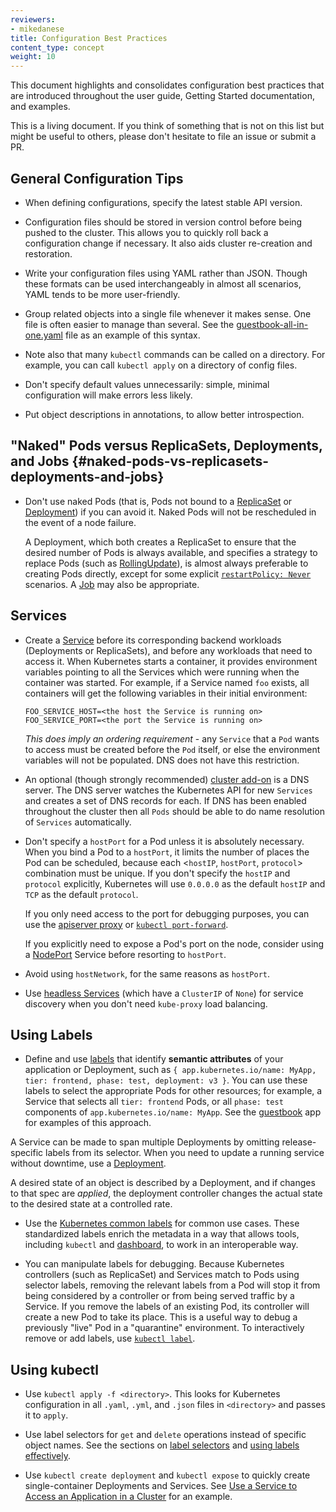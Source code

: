 ```yaml
---
reviewers:
- mikedanese
title: Configuration Best Practices
content_type: concept
weight: 10
---
```


<!-- overview -->
This document highlights and consolidates configuration best practices that are introduced
throughout the user guide, Getting Started documentation, and examples.

This is a living document. If you think of something that is not on this list but might be useful
to others, please don't hesitate to file an issue or submit a PR.

<!-- body -->
## General Configuration Tips

- When defining configurations, specify the latest stable API version.

- Configuration files should be stored in version control before being pushed to the cluster. This
  allows you to quickly roll back a configuration change if necessary. It also aids cluster
  re-creation and restoration.

- Write your configuration files using YAML rather than JSON. Though these formats can be used
  interchangeably in almost all scenarios, YAML tends to be more user-friendly.

- Group related objects into a single file whenever it makes sense. One file is often easier to
  manage than several. See the
  [guestbook-all-in-one.yaml](https://github.com/kubernetes/examples/tree/master/guestbook/all-in-one/guestbook-all-in-one.yaml)
  file as an example of this syntax.

- Note also that many `kubectl` commands can be called on a directory. For example, you can call
  `kubectl apply` on a directory of config files.

- Don't specify default values unnecessarily: simple, minimal configuration will make errors less likely.

- Put object descriptions in annotations, to allow better introspection.

## "Naked" Pods versus ReplicaSets, Deployments, and Jobs {#naked-pods-vs-replicasets-deployments-and-jobs}

- Don't use naked Pods (that is, Pods not bound to a [ReplicaSet](/docs/kubernetes/en/concepts/workloads/controllers/replicaset/) or
  [Deployment](/docs/kubernetes/en/concepts/workloads/controllers/deployment/)) if you can avoid it. Naked Pods
  will not be rescheduled in the event of a node failure.

  A Deployment, which both creates a ReplicaSet to ensure that the desired number of Pods is
  always available, and specifies a strategy to replace Pods (such as
  [RollingUpdate](/docs/kubernetes/en/concepts/workloads/controllers/deployment/#rolling-update-deployment)), is
  almost always preferable to creating Pods directly, except for some explicit
  [`restartPolicy: Never`](/docs/kubernetes/en/concepts/workloads/pods/pod-lifecycle/#restart-policy) scenarios.
  A [Job](/docs/kubernetes/en/concepts/workloads/controllers/job/) may also be appropriate.

## Services

- Create a [Service](/docs/kubernetes/en/concepts/services-networking/service/) before its corresponding backend
  workloads (Deployments or ReplicaSets), and before any workloads that need to access it.
  When Kubernetes starts a container, it provides environment variables pointing to all the Services
  which were running when the container was started. For example, if a Service named `foo` exists,
  all containers will get the following variables in their initial environment:

  ```shell
  FOO_SERVICE_HOST=<the host the Service is running on>
  FOO_SERVICE_PORT=<the port the Service is running on>
  ```

  *This does imply an ordering requirement* - any `Service` that a `Pod` wants to access must be
  created before the `Pod` itself, or else the environment variables will not be populated.
  DNS does not have this restriction.

- An optional (though strongly recommended) [cluster add-on](/docs/kubernetes/en/concepts/cluster-administration/addons/)
  is a DNS server. The DNS server watches the Kubernetes API for new `Services` and creates a set
  of DNS records for each. If DNS has been enabled throughout the cluster then all `Pods` should be
  able to do name resolution of `Services` automatically.

- Don't specify a `hostPort` for a Pod unless it is absolutely necessary. When you bind a Pod to a
  `hostPort`, it limits the number of places the Pod can be scheduled, because each <`hostIP`,
  `hostPort`, `protocol`> combination must be unique. If you don't specify the `hostIP` and
  `protocol` explicitly, Kubernetes will use `0.0.0.0` as the default `hostIP` and `TCP` as the
  default `protocol`.

  If you only need access to the port for debugging purposes, you can use the
  [apiserver proxy](/docs/kubernetes/en/tasks/access-application-cluster/access-cluster/#manually-constructing-apiserver-proxy-urls)
  or [`kubectl port-forward`](/docs/kubernetes/en/tasks/access-application-cluster/port-forward-access-application-cluster/).

  If you explicitly need to expose a Pod's port on the node, consider using a
  [NodePort](/docs/kubernetes/en/concepts/services-networking/service/#type-nodeport) Service before resorting to
  `hostPort`.

- Avoid using `hostNetwork`, for the same reasons as `hostPort`.

- Use [headless Services](/docs/kubernetes/en/concepts/services-networking/service/#headless-services)
  (which have a `ClusterIP` of `None`) for service discovery when you don't need `kube-proxy`
  load balancing.

## Using Labels

- Define and use [labels](/docs/kubernetes/en/concepts/overview/working-with-objects/labels/) that identify
  __semantic attributes__ of your application or Deployment, such as `{ app.kubernetes.io/name:
  MyApp, tier: frontend, phase: test, deployment: v3 }`. You can use these labels to select the
  appropriate Pods for other resources; for example, a Service that selects all `tier: frontend`
  Pods, or all `phase: test` components of `app.kubernetes.io/name: MyApp`.
  See the [guestbook](https://github.com/kubernetes/examples/tree/master/guestbook/) app
  for examples of this approach.

A Service can be made to span multiple Deployments by omitting release-specific labels from its
selector. When you need to update a running service without downtime, use a
[Deployment](/docs/kubernetes/en/concepts/workloads/controllers/deployment/).

A desired state of an object is described by a Deployment, and if changes to that spec are
_applied_, the deployment controller changes the actual state to the desired state at a controlled
rate.

- Use the [Kubernetes common labels](/docs/kubernetes/en/concepts/overview/working-with-objects/common-labels/)
  for common use cases. These standardized labels enrich the metadata in a way that allows tools,
  including `kubectl` and [dashboard](/docs/kubernetes/en/tasks/access-application-cluster/web-ui-dashboard), to
  work in an interoperable way.

- You can manipulate labels for debugging. Because Kubernetes controllers (such as ReplicaSet) and
  Services match to Pods using selector labels, removing the relevant labels from a Pod will stop
  it from being considered by a controller or from being served traffic by a Service. If you remove
  the labels of an existing Pod, its controller will create a new Pod to take its place. This is a
  useful way to debug a previously "live" Pod in a "quarantine" environment. To interactively remove
  or add labels, use [`kubectl label`](/docs/kubernetes/en/reference/generated/kubectl/kubectl-commands#label).

## Using kubectl

- Use `kubectl apply -f <directory>`. This looks for Kubernetes configuration in all `.yaml`,
  `.yml`, and `.json` files in `<directory>` and passes it to `apply`.

- Use label selectors for `get` and `delete` operations instead of specific object names. See the
  sections on [label selectors](/docs/kubernetes/en/concepts/overview/working-with-objects/labels/#label-selectors)
  and [using labels effectively](/docs/kubernetes/en/concepts/cluster-administration/manage-deployment/#using-labels-effectively).

- Use `kubectl create deployment` and `kubectl expose` to quickly create single-container
  Deployments and Services.
  See [Use a Service to Access an Application in a Cluster](/docs/kubernetes/en/tasks/access-application-cluster/service-access-application-cluster/)
  for an example.

